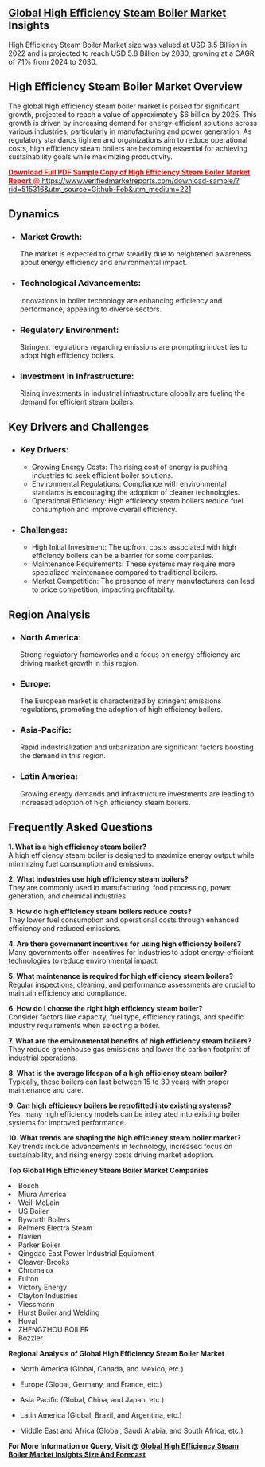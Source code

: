 <h2><a href="https://www.verifiedmarketreports.com/download-sample/?rid=515316&amp;utm_source=Github&amp;utm_medium=221" target="_blank">Global High Efficiency Steam Boiler Market</a> Insights</h2><p>High Efficiency Steam Boiler Market size was valued at USD 3.5 Billion in 2022 and is projected to reach USD 5.8 Billion by 2030, growing at a CAGR of 7.1% from 2024 to 2030.</p><p> <h2>High Efficiency Steam Boiler Market Overview</h2> <p>The global high efficiency steam boiler market is poised for significant growth, projected to reach a value of approximately $6 billion by 2025. This growth is driven by increasing demand for energy-efficient solutions across various industries, particularly in manufacturing and power generation. As regulatory standards tighten and organizations aim to reduce operational costs, high efficiency steam boilers are becoming essential for achieving sustainability goals while maximizing productivity.</p> <p><a href="#"><p><span class=""><span style="color: #ff0000;"><strong>Download Full PDF Sample Copy of High Efficiency Steam Boiler Market Report</strong> @ </span><a href="https://www.verifiedmarketreports.com/download-sample/?rid=515316&amp;utm_source=Github-Feb&amp;utm_medium=221" target="_blank">https://www.verifiedmarketreports.com/download-sample/?rid=515316&amp;utm_source=Github-Feb&amp;utm_medium=221</a></span></p></a></p> <h2>Dynamics</h2> <ul> <li><h3>Market Growth:</h3> The market is expected to grow steadily due to heightened awareness about energy efficiency and environmental impact.</li> <li><h3>Technological Advancements:</h3> Innovations in boiler technology are enhancing efficiency and performance, appealing to diverse sectors.</li> <li><h3>Regulatory Environment:</h3> Stringent regulations regarding emissions are prompting industries to adopt high efficiency boilers.</li> <li><h3>Investment in Infrastructure:</h3> Rising investments in industrial infrastructure globally are fueling the demand for efficient steam boilers.</li> </ul> <h2>Key Drivers and Challenges</h2> <ul> <li><h3>Key Drivers:</h3> <ul> <li>Growing Energy Costs: The rising cost of energy is pushing industries to seek efficient boiler solutions.</li> <li>Environmental Regulations: Compliance with environmental standards is encouraging the adoption of cleaner technologies.</li> <li>Operational Efficiency: High efficiency steam boilers reduce fuel consumption and improve overall efficiency.</li> </ul> </li> <li><h3>Challenges:</h3> <ul> <li>High Initial Investment: The upfront costs associated with high efficiency boilers can be a barrier for some companies.</li> <li>Maintenance Requirements: These systems may require more specialized maintenance compared to traditional boilers.</li> <li>Market Competition: The presence of many manufacturers can lead to price competition, impacting profitability.</li> </ul> </li> </ul> <h2>Region Analysis</h2> <ul> <li><h3>North America:</h3> Strong regulatory frameworks and a focus on energy efficiency are driving market growth in this region.</li> <li><h3>Europe:</h3> The European market is characterized by stringent emissions regulations, promoting the adoption of high efficiency boilers.</li> <li><h3>Asia-Pacific:</h3> Rapid industrialization and urbanization are significant factors boosting the demand in this region.</li> <li><h3>Latin America:</h3> Growing energy demands and infrastructure investments are leading to increased adoption of high efficiency steam boilers.</li> </ul> <h2>Frequently Asked Questions</h2> <p><strong>1. What is a high efficiency steam boiler?</strong><br>A high efficiency steam boiler is designed to maximize energy output while minimizing fuel consumption and emissions.</p> <p><strong>2. What industries use high efficiency steam boilers?</strong><br>They are commonly used in manufacturing, food processing, power generation, and chemical industries.</p> <p><strong>3. How do high efficiency steam boilers reduce costs?</strong><br>They lower fuel consumption and operational costs through enhanced efficiency and reduced emissions.</p> <p><strong>4. Are there government incentives for using high efficiency boilers?</strong><br>Many governments offer incentives for industries to adopt energy-efficient technologies to reduce environmental impact.</p> <p><strong>5. What maintenance is required for high efficiency steam boilers?</strong><br>Regular inspections, cleaning, and performance assessments are crucial to maintain efficiency and compliance.</p> <p><strong>6. How do I choose the right high efficiency steam boiler?</strong><br>Consider factors like capacity, fuel type, efficiency ratings, and specific industry requirements when selecting a boiler.</p> <p><strong>7. What are the environmental benefits of high efficiency steam boilers?</strong><br>They reduce greenhouse gas emissions and lower the carbon footprint of industrial operations.</p> <p><strong>8. What is the average lifespan of a high efficiency steam boiler?</strong><br>Typically, these boilers can last between 15 to 30 years with proper maintenance and care.</p> <p><strong>9. Can high efficiency boilers be retrofitted into existing systems?</strong><br>Yes, many high efficiency models can be integrated into existing boiler systems for improved performance.</p> <p><strong>10. What trends are shaping the high efficiency steam boiler market?</strong><br>Key trends include advancements in technology, increased focus on sustainability, and rising energy costs driving market adoption.</p> </p><p><strong>Top Global High Efficiency Steam Boiler Market Companies</strong></p><div data-test-id=""><p><li>Bosch</li><li> Miura America</li><li> Weil-McLain</li><li> US Boiler</li><li> Byworth Boilers</li><li> Reimers Electra Steam</li><li> Navien</li><li> Parker Boiler</li><li> Qingdao East Power Industrial Equipment</li><li> Cleaver-Brooks</li><li> Chromalox</li><li> Fulton</li><li> Victory Energy</li><li> Clayton Industries</li><li> Viessmann</li><li> Hurst Boiler and Welding</li><li> Hoval</li><li> ZHENGZHOU BOILER</li><li> Bozzler</li></p><div><strong>Regional Analysis of&nbsp;Global High Efficiency Steam Boiler Market</strong></div><ul><li dir="ltr"><p dir="ltr">North America&nbsp;(Global, Canada, and Mexico, etc.)</p></li><li dir="ltr"><p dir="ltr">Europe (Global, Germany, and France, etc.)</p></li><li dir="ltr"><p dir="ltr">Asia Pacific&nbsp;(Global, China, and Japan, etc.)</p></li><li dir="ltr"><p dir="ltr">Latin America&nbsp;(Global, Brazil, and Argentina, etc.)</p></li><li dir="ltr">Middle East and Africa&nbsp;(Global, Saudi Arabia, and South Africa, etc.)</li></ul><p><strong>For More Information or Query, Visit @&nbsp;</strong><strong><a href="https://www.verifiedmarketreports.com/product/high-efficiency-steam-boiler-market/?utm_source=Github&amp;utm_medium=221" target="_blank">Global High Efficiency Steam Boiler Market Insights Size And Forecast</a></strong></p></div>
